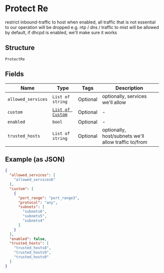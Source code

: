 
# Protect Re

restrict inbound-traffic to host
when enabled, all traffic that is not essential to our operation will be dropped
e.g. ntp / dns / traffic to mist will be allowed by default, if dhcpd is enabled, we'll make sure it works

## Structure

`ProtectRe`

## Fields

| Name | Type | Tags | Description |
|  --- | --- | --- | --- |
| `allowed_services` | `List of string` | Optional | optionally, services we'll allow |
| `custom` | [`List of Custom`](../../doc/models/custom.md) | Optional | - |
| `enabled` | `bool` | Optional | - |
| `trusted_hosts` | `List of string` | Optional | optionally, host/subnets we'll allow traffic to/from |

## Example (as JSON)

```json
{
  "allowed_services": [
    "allowed_services6"
  ],
  "custom": [
    {
      "port_range": "port_range3",
      "protocol": "any",
      "subnets": [
        "subnets6",
        "subnets5",
        "subnets4"
      ]
    }
  ],
  "enabled": false,
  "trusted_hosts": [
    "trusted_hosts8",
    "trusted_hosts9",
    "trusted_hosts0"
  ]
}
```

